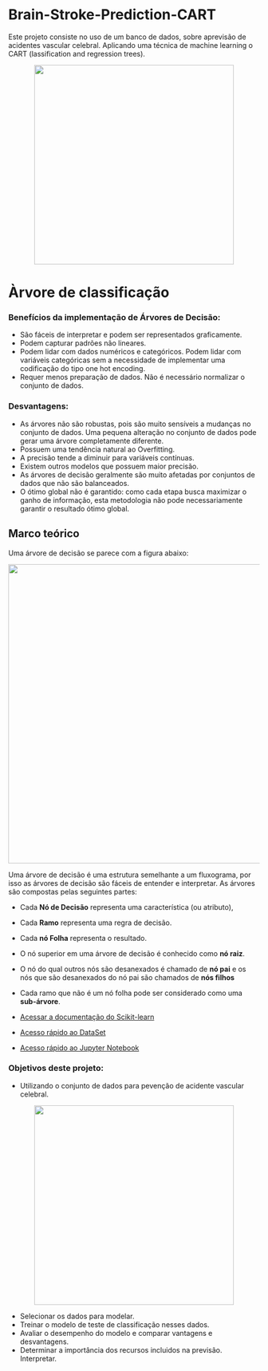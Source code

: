 # Brain-Stroke-Prediction-CART

Este projeto consiste no uso de um banco de dados,  sobre aprevisão de acidentes vascular celebral. Aplicando uma técnica de machine learning o CART (lassification and regression trees).

<div align="center">
<img src="https://user-images.githubusercontent.com/97195240/184421651-273a6be5-3d47-4b05-abad-52c2449dea7f.jpg" width="400px" />
</div>

# Àrvore de classificação

<a id="section_beneficios"></a> 
### Benefícios da implementação de Árvores de Decisão:
- São fáceis de interpretar e podem ser representados graficamente.
- Podem capturar padrões não lineares.
- Podem lidar com dados numéricos e categóricos. Podem lidar com variáveis categóricas sem a necessidade de implementar uma codificação do tipo one hot encoding.
- Requer menos preparação de dados. Não é necessário normalizar o conjunto de dados.

<a id="section_desventajas"></a> 
### Desvantagens:
- As árvores não são robustas, pois são muito sensíveis a mudanças no conjunto de dados. Uma pequena alteração no conjunto de dados pode gerar uma árvore completamente diferente.
- Possuem uma tendência natural ao Overfitting.
- A precisão tende a diminuir para variáveis contínuas.
- Existem outros modelos que possuem maior precisão.
- As árvores de decisão geralmente são muito afetadas por conjuntos de dados que não são balanceados.
- O ótimo global não é garantido: como cada etapa busca maximizar o ganho de informação, esta metodologia não pode necessariamente garantir o resultado ótimo global.

<a id="section_desventajas"></a> 
## Marco teórico
Uma árvore de decisão se parece com a figura abaixo:

<div align="center">
<img src="https://user-images.githubusercontent.com/97195240/185018083-de217bc4-8573-4d6a-a22a-b08e5b1ac53f.jpeg" width="600px" />
</div>  
  
Uma árvore de decisão é uma estrutura semelhante a um fluxograma, por isso as árvores de decisão são fáceis de entender e interpretar. As árvores são compostas pelas seguintes partes:
- Cada **Nó de Decisão** representa uma característica (ou atributo),
- Cada **Ramo** representa uma regra de decisão.
- Cada **nó Folha** representa o resultado.
- O nó superior em uma árvore de decisão é conhecido como **nó raiz**.
- O nó do qual outros nós são desanexados é chamado de **nó pai** e os nós que são desanexados do nó pai são chamados de **nós filhos**
- Cada ramo que não é um nó folha pode ser considerado como uma **sub-árvore**.

- [Acessar a documentação do Scikit-learn](https://scikit-learn.org/stable/modules/tree.html#classification) 
- [Acesso rápido ao DataSet](https://github.com/faustinothiagos/CART_Classification_and_Regression_Trees/tree/main/DataSet) 
- [Acesso rápido ao Jupyter Notebook](https://github.com/faustinothiagos/CART_Classification_and_Regression_Trees/tree/main/Code)

### Objetivos deste projeto:

- Utilizando o conjunto de dados para pevenção de acidente vascular celebral. 

<div align="center">
<img src="https://user-images.githubusercontent.com/97195240/186544560-c24b50f3-4dcb-4556-aee0-cfb7d0618629.jpeg" width="400px" />
</div> 

- Selecionar os dados para modelar. 
- Treinar o modelo de teste de classificação nesses dados.
- Avaliar o desempenho do modelo e comparar vantagens e desvantagens.
- Determinar a importância dos recursos incluidos na previsão. Interpretar.
